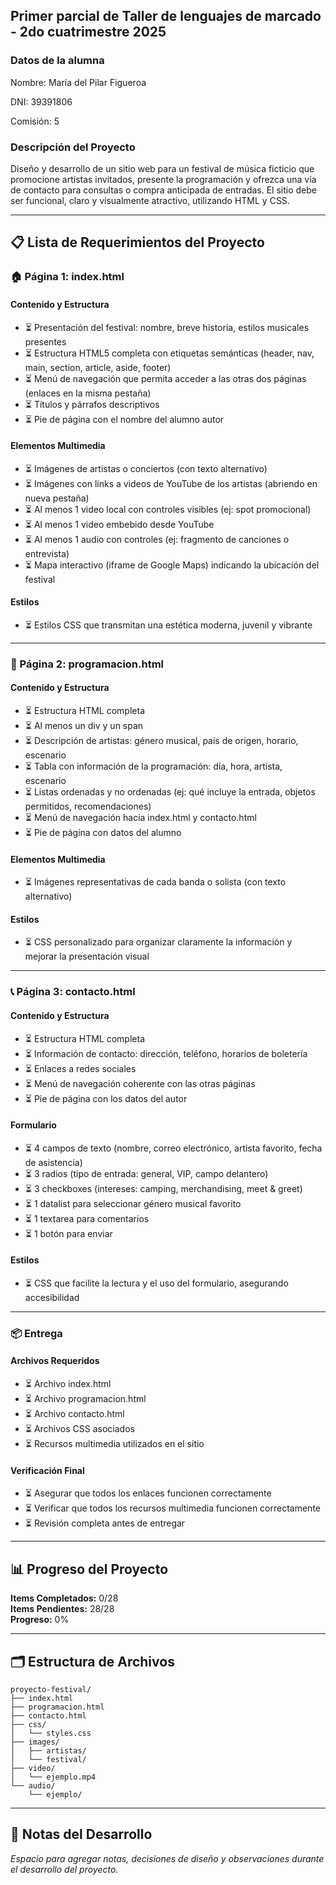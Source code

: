 ## Primer parcial de Taller de lenguajes de marcado - 2do cuatrimestre 2025

### Datos de la alumna

Nombre: María del Pilar Figueroa

DNI: 39391806

Comisión: 5

### Descripción del Proyecto

Diseño y desarrollo de un sitio web para un festival de música ficticio que promocione artistas invitados, presente la programación y ofrezca una vía de contacto para consultas o compra anticipada de entradas. El sitio debe ser funcional, claro y visualmente atractivo, utilizando HTML y CSS.

---

## 📋 Lista de Requerimientos del Proyecto

### 🏠 Página 1: index.html

#### Contenido y Estructura
- ⏳ Presentación del festival: nombre, breve historia, estilos musicales presentes
- ⏳ Estructura HTML5 completa con etiquetas semánticas (header, nav, main, section, article, aside, footer)
- ⏳ Menú de navegación que permita acceder a las otras dos páginas (enlaces en la misma pestaña)
- ⏳ Títulos y párrafos descriptivos
- ⏳ Pie de página con el nombre del alumno autor

#### Elementos Multimedia
- ⏳ Imágenes de artistas o conciertos (con texto alternativo)
- ⏳ Imágenes con links a videos de YouTube de los artistas (abriendo en nueva pestaña)
- ⏳ Al menos 1 video local con controles visibles (ej: spot promocional)
- ⏳ Al menos 1 video embebido desde YouTube
- ⏳ Al menos 1 audio con controles (ej: fragmento de canciones o entrevista)
- ⏳ Mapa interactivo (iframe de Google Maps) indicando la ubicación del festival

#### Estilos
- ⏳ Estilos CSS que transmitan una estética moderna, juvenil y vibrante

---

### 📅 Página 2: programacion.html

#### Contenido y Estructura
- ⏳ Estructura HTML completa
- ⏳ Al menos un div y un span
- ⏳ Descripción de artistas: género musical, país de origen, horario, escenario
- ⏳ Tabla con información de la programación: día, hora, artista, escenario
- ⏳ Listas ordenadas y no ordenadas (ej: qué incluye la entrada, objetos permitidos, recomendaciones)
- ⏳ Menú de navegación hacia index.html y contacto.html
- ⏳ Pie de página con datos del alumno

#### Elementos Multimedia
- ⏳ Imágenes representativas de cada banda o solista (con texto alternativo)

#### Estilos
- ⏳ CSS personalizado para organizar claramente la información y mejorar la presentación visual

---

### 📞 Página 3: contacto.html

#### Contenido y Estructura
- ⏳ Estructura HTML completa
- ⏳ Información de contacto: dirección, teléfono, horarios de boletería
- ⏳ Enlaces a redes sociales
- ⏳ Menú de navegación coherente con las otras páginas
- ⏳ Pie de página con los datos del autor

#### Formulario
- ⏳ 4 campos de texto (nombre, correo electrónico, artista favorito, fecha de asistencia)
- ⏳ 3 radios (tipo de entrada: general, VIP, campo delantero)
- ⏳ 3 checkboxes (intereses: camping, merchandising, meet & greet)
- ⏳ 1 datalist para seleccionar género musical favorito
- ⏳ 1 textarea para comentarios
- ⏳ 1 botón para enviar

#### Estilos
- ⏳ CSS que facilite la lectura y el uso del formulario, asegurando accesibilidad

---

### 📦 Entrega

#### Archivos Requeridos
- ⏳ Archivo index.html
- ⏳ Archivo programacion.html
- ⏳ Archivo contacto.html
- ⏳ Archivos CSS asociados
- ⏳ Recursos multimedia utilizados en el sitio

#### Verificación Final
- ⏳ Asegurar que todos los enlaces funcionen correctamente
- ⏳ Verificar que todos los recursos multimedia funcionen correctamente
- ⏳ Revisión completa antes de entregar

---

## 📊 Progreso del Proyecto

**Items Completados:** 0/28  
**Items Pendientes:** 28/28  
**Progreso:** 0%

---

## 🗂️ Estructura de Archivos

```
proyecto-festival/
├── index.html
├── programacion.html
├── contacto.html
├── css/
│   └── styles.css
├── images/
│   ├── artistas/
│   └── festival/
├── video/
│   └── ejemplo.mp4
└── audio/
    └── ejemplo/
```

---

## 🎯 Notas del Desarrollo

*Espacio para agregar notas, decisiones de diseño y observaciones durante el desarrollo del proyecto.*